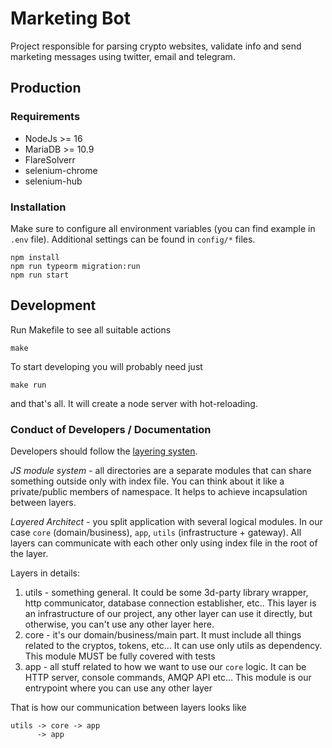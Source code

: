 # Marketing Bot
Project responsible for parsing crypto websites, validate info and send marketing messages using twitter, email and telegram.

## Production

### Requirements

* NodeJs >= 16
* MariaDB >= 10.9
* FlareSolverr
* selenium-chrome
* selenium-hub

### Installation

Make sure to configure all environment variables (you can find example in `.env` file). Additional settings
can be found in `config/*` files.

```shell
npm install
npm run typeorm migration:run
npm run start
```

## Development

Run Makefile to see all suitable actions

```shell
make
```

To start developing you will probably need just
```shell
make run
```
and that's all. It will create a node server with hot-reloading.

### Conduct of Developers / Documentation

Developers should follow the [layering systen](https://cs.uwaterloo.ca/~m2nagapp/courses/CS446/1195/Arch_Design_Activity/Layered.pdf).

*JS module system* - all directories are a separate modules that can share something outside only with
index file. You can think about it like a private/public members of namespace. It helps to achieve
incapsulation between layers.

*Layered Architect* - you split application with several logical modules. In our case `core` (domain/business), `app`,
`utils` (infrastructure + gateway). All layers can communicate with each other only using index file in the root of the layer.

Layers in details:

1) utils - something general. It could be some 3d-party library wrapper, http communicator, database
   connection establisher, etc.. This layer is an infrastructure of our project, any other
   layer can use it directly, but otherwise, you can't use any other layer here.
2) core - it's our domain/business/main part. It must include all things related to the cryptos,
   tokens, etc... It can use only utils as dependency. This module
   MUST be fully covered with tests
3) app - all stuff related to how we want to use our `core` logic. It can be HTTP server, console
   commands, AMQP API etc... This module is our entrypoint where you can use any other layer

That is how our communication between layers looks like
```shell
utils -> core -> app
      -> app
```


